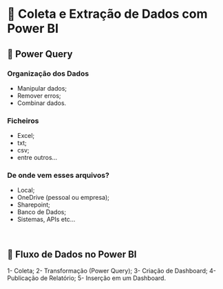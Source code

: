 # 📖 Coleta e Extração de Dados com Power BI

## 📝 Power Query

### Organização dos Dados

- Manipular dados;
- Remover erros;
- Combinar dados.


### Ficheiros

- Excel;
- txt;
- csv;
- entre outros...


### De onde vem esses arquivos?

- Local;
- OneDrive (pessoal ou empresa);
- Sharepoint;
- Banco de Dados;
- Sistemas, APIs etc...

<br>


## 📝 Fluxo de Dados no Power BI

1- Coleta;
2- Transformação (Power Query);
3- Criação de Dashboard;
4- Publicação de Relatório;
5- Inserção em um Dashboard.